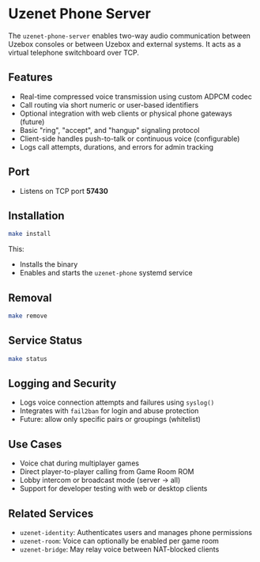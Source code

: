 # Uzenet Phone Server

The `uzenet-phone-server` enables two-way audio communication between Uzebox consoles or between Uzebox and external systems. It acts as a virtual telephone switchboard over TCP.

## Features

- Real-time compressed voice transmission using custom ADPCM codec
- Call routing via short numeric or user-based identifiers
- Optional integration with web clients or physical phone gateways (future)
- Basic "ring", "accept", and "hangup" signaling protocol
- Client-side handles push-to-talk or continuous voice (configurable)
- Logs call attempts, durations, and errors for admin tracking

## Port

- Listens on TCP port **57430**

## Installation

```bash
make install
```

This:
- Installs the binary
- Enables and starts the `uzenet-phone` systemd service

## Removal

```bash
make remove
```

## Service Status

```bash
make status
```

## Logging and Security

- Logs voice connection attempts and failures using `syslog()`
- Integrates with `fail2ban` for login and abuse protection
- Future: allow only specific pairs or groupings (whitelist)

## Use Cases

- Voice chat during multiplayer games
- Direct player-to-player calling from Game Room ROM
- Lobby intercom or broadcast mode (server → all)
- Support for developer testing with web or desktop clients

## Related Services

- `uzenet-identity`: Authenticates users and manages phone permissions
- `uzenet-room`: Voice can optionally be enabled per game room
- `uzenet-bridge`: May relay voice between NAT-blocked clients
